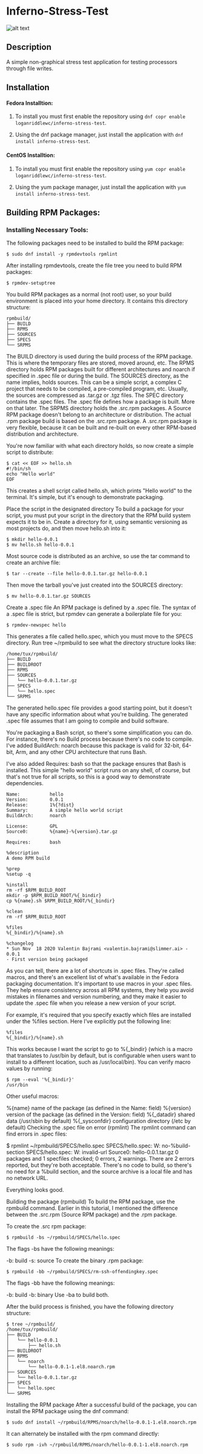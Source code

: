 # Inferno-Stress-Test

![alt text](https://github.com/LoganRiddle/Inferno-Stress-Test/blob/main/src/images/Inferno.png "App Image")

## Description
A simple non-graphical stress test application for testing processors through file writes. 

## Installation
#### Fedora Installtion:
1. To install you must first enable the repository using `dnf copr enable loganriddlewc/inferno-stress-test`. 

2. Using the dnf package manager, just install the application with `dnf install inferno-stress-test`.

#### CentOS Installtion:
1. To install you must first enable the repository using `yum copr enable loganriddlewc/inferno-stress-test`.

2. Using the yum package manager, just install the application with `yum install inferno-stress-test`.

## Building RPM Packages:

### Installing Necessary Tools: 
The following packages need to be installed to build the RPM package:
```
$ sudo dnf install -y rpmdevtools rpmlint
```
After installing rpmdevtools, create the file tree you need to build RPM packages:
```
$ rpmdev-setuptree
```
You build RPM packages as a normal (not root) user, so your build environment is placed into your home directory. It contains this directory structure:
```
rpmbuild/
├── BUILD
├── RPMS
├── SOURCES
├── SPECS
└── SRPMS
```

The BUILD directory is used during the build process of the RPM package. This is where the temporary files are stored, moved around, etc.
The RPMS directory holds RPM packages built for different architectures and noarch if specified in .spec file or during the build.
The SOURCES directory, as the name implies, holds sources. This can be a simple script, a complex C project that needs to be compiled, a pre-compiled program, etc. Usually, the sources are compressed as .tar.gz or .tgz files.
The SPEC directory contains the .spec files. The .spec file defines how a package is built. More on that later.
The SRPMS directory holds the .src.rpm packages. A Source RPM package doesn't belong to an architecture or distribution. The actual .rpm package build is based on the .src.rpm package.
A .src.rpm package is very flexible, because it can be built and re-built on every other RPM-based distribution and architecture.

You're now familiar with what each directory holds, so now create a simple script to distribute:
```
$ cat << EOF >> hello.sh
#!/bin/sh
echo "Hello world"
EOF
```
This creates a shell script called hello.sh, which prints "Hello world" to the terminal. It's simple, but it's enough to demonstrate packaging.

Place the script in the designated directory
To build a package for your script, you must put your script in the directory that the RPM build system expects it to be in. Create a directory for it, using semantic versioning as most projects do, and then move hello.sh into it:
```
$ mkdir hello-0.0.1
$ mv hello.sh hello-0.0.1
```
Most source code is distributed as an archive, so use the tar command to create an archive file:
```
$ tar --create --file hello-0.0.1.tar.gz hello-0.0.1
```
Then move the tarball you've just created into the SOURCES directory:
```
$ mv hello-0.0.1.tar.gz SOURCES
```
Create a .spec file
An RPM package is defined by a .spec file. The syntax of a .spec file is strict, but rpmdev can generate a boilerplate file for you:

```
$ rpmdev-newspec hello
```

This generates a file called hello.spec, which you must move to the SPECS directory. Run tree ~/rpmbuild to see what the directory structure looks like:
```
/home/tux/rpmbuild/
├── BUILD
├── BUILDROOT
├── RPMS
├── SOURCES
│   └── hello-0.0.1.tar.gz
├── SPECS
│   └── hello.spec
└── SRPMS
```

The generated hello.spec file provides a good starting point, but it doesn't have any specific information about what you're building. The generated .spec file assumes that I am going to compile and build software.

You're packaging a Bash script, so there's some simplification you can do. For instance, there's no Build process because there's no code to compile. I've added BuildArch: noarch because this package is valid for 32-bit, 64-bit, Arm, and any other CPU architecture that runs Bash.

I've also added Requires: bash so that the package ensures that Bash is installed. This simple "hello world" script runs on any shell, of course, but that's not true for all scripts, so this is a good way to demonstrate dependencies.
```
Name:           hello
Version:        0.0.1
Release:        1%{?dist}
Summary:        A simple hello world script
BuildArch:      noarch

License:        GPL
Source0:        %{name}-%{version}.tar.gz

Requires:       bash

%description
A demo RPM build

%prep
%setup -q

%install
rm -rf $RPM_BUILD_ROOT
mkdir -p $RPM_BUILD_ROOT/%{_bindir}
cp %{name}.sh $RPM_BUILD_ROOT/%{_bindir}

%clean
rm -rf $RPM_BUILD_ROOT

%files
%{_bindir}/%{name}.sh

%changelog
* Sun Nov  18 2020 Valentin Bajrami <valentin.bajrami@slimmer.ai> - 0.0.1
- First version being packaged
```

As you can tell, there are a lot of shortcuts in .spec files. They're called macros, and there's an excellent list of what's available in the Fedora packaging documentation. It's important to use macros in your .spec files. They help ensure consistency across all RPM systems, they help you avoid mistakes in filenames and version numbering, and they make it easier to update the .spec file when you release a new version of your script.

For example, it's required that you specify exactly which files are installed under the %files section. Here I’ve explicitly put the following line:

```
%files
%{_bindir}/%{name}.sh
```

This works because I want the script to go to %{_bindir} (which is a macro that translates to /usr/bin by default, but is configurable when users want to install to a different location, such as /usr/local/bin). You can verify macro values by running:

```
$ rpm --eval '%{_bindir}'
/usr/bin
```

Other useful macros:

%{name} name of the package (as defined in the Name: field)
%{version} version of the package (as defined in the Version: field)
%{_datadir} shared data (/usr/sbin by default)
%{_sysconfdir} configuration directory (/etc by default)
Checking the .spec file on error (rpmlint)
The rpmlint command can find errors in .spec files:

$ rpmlint ~/rpmbuild/SPECS/hello.spec
SPECS/hello.spec: W: no-%build-section
SPECS/hello.spec: W: invalid-url Source0: hello-0.0.1.tar.gz
0 packages and 1 specfiles checked; 0 errors, 2 warnings.
There are 2 errors reported, but they're both acceptable. There's no code to build, so there's no need for a %build section, and the source archive is a local file and has no network URL.

Everything looks good.

Building the package (rpmbuild)
To build the RPM package, use the rpmbuild command. Earlier in this tutorial, I mentioned the difference between the .src.rpm (Source RPM package) and the .rpm package.

To create the .src rpm package:
```
$ rpmbuild -bs ~/rpmbuild/SPECS/hello.spec
```
The flags -bs have the following meanings:

-b: build
-s: source
To create the binary .rpm package:
```
$ rpmbuild -bb ~/rpmbuild/SPECS/rm-ssh-offendingkey.spec
```

The flags -bb have the following meanings:

-b: build
-b: binary
Use -ba to build both.

After the build process is finished, you have the following directory structure:
```
$ tree ~/rpmbuild/
/home/tux/rpmbuild/
├── BUILD
│   └── hello-0.0.1
│       ├── hello.sh
├── BUILDROOT
├── RPMS
│   └── noarch
│       └── hello-0.0.1-1.el8.noarch.rpm
├── SOURCES
│   └── hello-0.0.1.tar.gz
├── SPECS
│   └── hello.spec
└── SRPMS
```

Installing the RPM package
After a successful build of the package, you can install the RPM package using the dnf command:
```
$ sudo dnf install ~/rpmbuild/RPMS/noarch/hello-0.0.1-1.el8.noarch.rpm
```
It can alternately be installed with the rpm command directly:
```
$ sudo rpm -ivh ~/rpmbuild/RPMS/noarch/hello-0.0.1-1.el8.noarch.rpm
```
